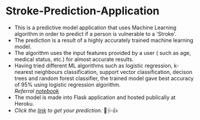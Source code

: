 # Stroke-Prediction-Application

* This is a predictive model application that uses Machine Learning algorithm in order to predict if a person is vulnerable to a 'Stroke'.
* The prediction is a result of a highly accurately trained machine learning model.
* The algorithm uses the input features provided by a user ( such as age, medical status, etc.) for almost accurate results.
* Having tried different ML algorithms such as logistic regression, k- nearest neighbours classification, support vector classification, decison trees and random forest classifier, the trained model gave best accuracy of 95% using logistic regression algorithm.      
 *Referral [notebook](https://github.com/riddhi-jain/Stroke-Prediction-Application/blob/main/Model_build_notebook.ipynb)*
* The model is made into Flask application and hosted publically at Heroku.
* *Click the [link](https://app-stroke-prediction.herokuapp.com/) to get your prediction.* 🧠🩺👍
